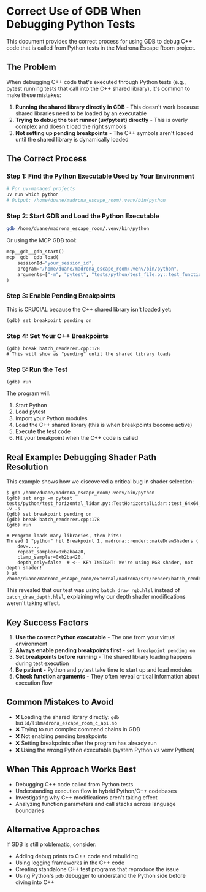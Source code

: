 # Correct Use of GDB When Debugging Python Tests

This document provides the correct process for using GDB to debug C++ code that is called from Python tests in the Madrona Escape Room project.

## The Problem

When debugging C++ code that's executed through Python tests (e.g., pytest running tests that call into the C++ shared library), it's common to make these mistakes:

1. **Running the shared library directly in GDB** - This doesn't work because shared libraries need to be loaded by an executable
2. **Trying to debug the test runner (uv/pytest) directly** - This is overly complex and doesn't load the right symbols
3. **Not setting up pending breakpoints** - The C++ symbols aren't loaded until the shared library is dynamically loaded

## The Correct Process

### Step 1: Find the Python Executable Used by Your Environment

```bash
# For uv-managed projects
uv run which python
# Output: /home/duane/madrona_escape_room/.venv/bin/python
```

### Step 2: Start GDB and Load the Python Executable

```bash
gdb /home/duane/madrona_escape_room/.venv/bin/python
```

Or using the MCP GDB tool:

```python
mcp__gdb__gdb_start()
mcp__gdb__gdb_load(
    sessionId="your_session_id", 
    program="/home/duane/madrona_escape_room/.venv/bin/python",
    arguments=["-m", "pytest", "tests/python/test_file.py::test_function", "-v", "-s"]
)
```

### Step 3: Enable Pending Breakpoints

This is CRUCIAL because the C++ shared library isn't loaded yet:

```gdb
(gdb) set breakpoint pending on
```

### Step 4: Set Your C++ Breakpoints

```gdb
(gdb) break batch_renderer.cpp:178
# This will show as "pending" until the shared library loads
```

### Step 5: Run the Test

```gdb
(gdb) run
```

The program will:
1. Start Python
2. Load pytest
3. Import your Python modules
4. Load the C++ shared library (this is when breakpoints become active)
5. Execute the test code
6. Hit your breakpoint when the C++ code is called

## Real Example: Debugging Shader Path Resolution

This example shows how we discovered a critical bug in shader selection:

```gdb
$ gdb /home/duane/madrona_escape_room/.venv/bin/python
(gdb) set args -m pytest tests/python/test_horizontal_lidar.py::TestHorizontalLidar::test_64x64_depth_configuration_debug -v -s
(gdb) set breakpoint pending on
(gdb) break batch_renderer.cpp:178
(gdb) run

# Program loads many libraries, then hits:
Thread 1 "python" hit Breakpoint 1, madrona::render::makeDrawShaders (
    dev=..., 
    repeat_sampler=0xb2ba420, 
    clamp_sampler=0xb2ba420, 
    depth_only=false  # <-- KEY INSIGHT: We're using RGB shader, not depth shader!
) at /home/duane/madrona_escape_room/external/madrona/src/render/batch_renderer.cpp:184
```

This revealed that our test was using `batch_draw_rgb.hlsl` instead of `batch_draw_depth.hlsl`, explaining why our depth shader modifications weren't taking effect.

## Key Success Factors

1. **Use the correct Python executable** - The one from your virtual environment
2. **Always enable pending breakpoints first** - `set breakpoint pending on`
3. **Set breakpoints before running** - The shared library loading happens during test execution
4. **Be patient** - Python and pytest take time to start up and load modules
5. **Check function arguments** - They often reveal critical information about execution flow

## Common Mistakes to Avoid

- ❌ Loading the shared library directly: `gdb build/libmadrona_escape_room_c_api.so`
- ❌ Trying to run complex command chains in GDB
- ❌ Not enabling pending breakpoints
- ❌ Setting breakpoints after the program has already run
- ❌ Using the wrong Python executable (system Python vs venv Python)

## When This Approach Works Best

- Debugging C++ code called from Python tests
- Understanding execution flow in hybrid Python/C++ codebases
- Investigating why C++ modifications aren't taking effect
- Analyzing function parameters and call stacks across language boundaries

## Alternative Approaches

If GDB is still problematic, consider:
- Adding debug prints to C++ code and rebuilding
- Using logging frameworks in the C++ code
- Creating standalone C++ test programs that reproduce the issue
- Using Python's `pdb` debugger to understand the Python side before diving into C++